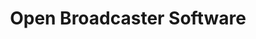 ---
blog: https://obsproject.com/blog
codehost: https://github.com/https://github.com/obsproject/obs-studio
logohandle: obsproject
sort: obsproject
title: Open Broadcaster Software
twitter: https://x.com/OBSProject
website: https://obsproject.com/
---